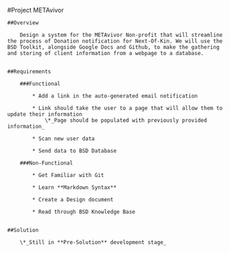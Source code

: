 #Project METAvivor

	
	##Overview

		Design a system for the METAvivor Non-profit that will streamline the process of Donation notification for Next-Of-Kin. We will use the BSD Toolkit, alongside Google Docs and Github, to make the gathering and storing of client information from a webpage to a database.


	##Requirements

		###Functional

			* Add a link in the auto-generated email notification

			* Link should take the user to a page that will allow them to update their information
				\*_Page should be populated with previously provided information_

			* Scan new user data

			* Send data to BSD Database

		###Non-Functional

			* Get Familiar with Git
			
			* Learn **Markdown Syntax**

			* Create a Design document

			* Read through BSD Knowledge Base


	##Solution

		\*_Still in **Pre-Solution** development stage_
